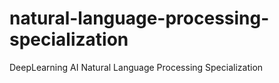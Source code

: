 # natural-language-processing-specialization
DeepLearning AI Natural Language Processing Specialization

